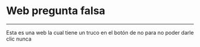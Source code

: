 # Web pregunta falsa
---
Esta es una web la cual tiene un truco en el botón de no para no poder darle clic nunca
